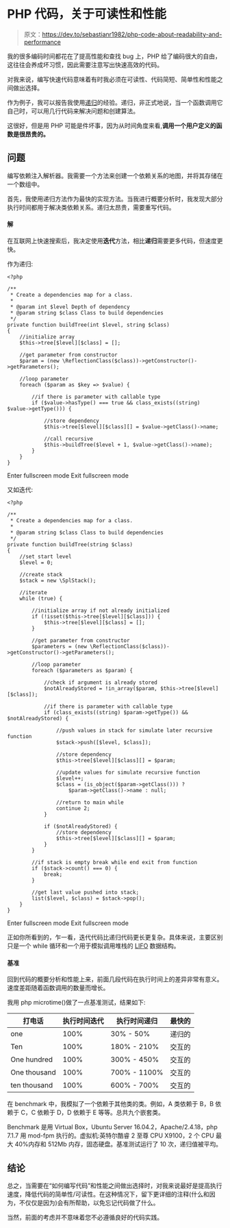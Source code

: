 # PHP 代码，关于可读性和性能

> 原文：<https://dev.to/sebastianr1982/php-code-about-readability-and-performance>

我的很多编码时间都花在了提高性能和查找 bug 上，PHP 给了编码很大的自由，这往往会养成坏习惯，因此需要注意写出快速高效的代码。

对我来说，编写快速代码意味着有时我必须在可读性、代码简短、简单性和性能之间做出选择。

作为例子，我可以报告我使用[递归](https://en.wikipedia.org/wiki/Recursion_(computer_science))的经验。递归，非正式地说，当一个函数调用它自己时，可以用几行代码来解决问题和创建算法。

这很好，但是用 PHP 可能是件坏事，因为从时间角度来看,**调用一个用户定义的函数是很昂贵的。**

## 问题

编写依赖注入解析器。我需要一个方法来创建一个依赖关系的地图，并将其存储在一个数组中。

首先，我使用递归方法作为最快的实现方法。当我进行概要分析时，我发现大部分执行时间都用于解决类依赖关系。递归太昂贵，需要重写代码。

#### 解

在互联网上快速搜索后，我决定使用**迭代**方法，相比**递归**需要更多代码，但速度更快。

作为递归:

```
<?php

/**
 * Create a dependencies map for a class.
 *
 * @param int $level Depth of dependency
 * @param string $class Class to build dependencies
 */
private function buildTree(int $level, string $class)
{
    //initialize array
    $this->tree[$level][$class] = [];

    //get parameter from constructor
    $param = (new \ReflectionClass($class))->getConstructor()->getParameters();

    //loop parameter
    foreach ($param as $key => $value) {

        //if there is parameter with callable type
        if ($value->hasType() === true && class_exists((string) $value->getType())) {

            //store dependency
            $this->tree[$level][$class][] = $value->getClass()->name;

            //call recursive
            $this->buildTree($level + 1, $value->getClass()->name);
        }
    }
} 
```

Enter fullscreen mode Exit fullscreen mode

又如迭代:

```
<?php

/**
 * Create a dependencies map for a class.
 *
 * @param string $class Class to build dependencies
 */
private function buildTree(string $class)
{
    //set start level
    $level = 0;

    //create stack
    $stack = new \SplStack();

    //iterate
    while (true) {

        //initialize array if not already initialized
        if (!isset($this->tree[$level][$class])) {
            $this->tree[$level][$class] = [];
        }

        //get parameter from constructor
        $parameters = (new \ReflectionClass($class))->getConstructor()->getParameters();

        //loop parameter
        foreach ($parameters as $param) {

            //check if argument is already stored
            $notAlreadyStored = !in_array($param, $this->tree[$level][$class]);

            //if there is parameter with callable type
            if (class_exists((string) $param->getType()) && $notAlreadyStored) {

                //push values in stack for simulate later recursive function
                $stack->push([$level, $class]);

                //store dependency
                $this->tree[$level][$class][] = $param;

                //update values for simulate recursive function
                $level++;
                $class = (is_object($param->getClass())) ?
                    $param->getClass()->name : null;

                //return to main while
                continue 2;
            }

            if ($notAlreadyStored) {
                //store dependency
                $this->tree[$level][$class][] = $param;
            }
        }

        //if stack is empty break while end exit from function
        if ($stack->count() === 0) {
            break;
        }

        //get last value pushed into stack;
        list($level, $class) = $stack->pop();
    }
} 
```

Enter fullscreen mode Exit fullscreen mode

正如你所看到的，乍一看，迭代代码比递归代码更长更复杂。具体来说，主要区别只是一个 while 循环和一个用于模拟调用堆栈的 [LIFO](https://en.wikipedia.org/wiki/Stack_(abstract_data_type)) 数据结构。

#### 基准

回到代码的概要分析和性能上来，前面几段代码在执行时间上的差异非常有意义。速度差距随着函数调用的数量而增长。

我用 php microtime()做了一点基准测试，结果如下:

| 打电话 | 执行时间迭代 | 执行时间递归 | 最快的 |
| --- | --- | --- | --- |
| one | 100% | 30% - 50% | 递归的 |
| Ten | 100% | 180% - 210% | 交互的 |
| One hundred | 100% | 300% - 450% | 交互的 |
| One thousand | 100% | 700% - 1100% | 交互的 |
| ten thousand | 100% | 600% - 700% | 交互的 |

在 benchmark 中，我模拟了一个依赖于其他类的类。例如，A 类依赖于 B，B 依赖于 C，C 依赖于 D，D 依赖于 E 等等。总共九个嵌套类。

Benchmark 是用 Virtual Box，Ubuntu Server 16.04.2，Apache/2.4.18，php 7.1.7 用 mod-fpm 执行的。虚拟机:英特尔酷睿 2 至尊 CPU X9100，2 个 CPU 最大 40%内存和 512Mb 内存，固态硬盘。基准测试运行了 10 次，递归值被平均。

## 结论

总之，当需要在“如何编写代码”和性能之间做出选择时，对我来说最好是提高执行速度，降低代码的简单性/可读性。在这种情况下，留下更详细的注释(什么和因为，不仅仅是因为)会有所帮助，以免忘记代码做了什么。

当然，前面的考虑并不意味着您不必遵循良好的代码实践。